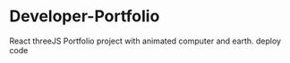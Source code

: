 # Developer-Portfolio
React threeJS Portfolio project with animated computer and earth.
deploy code

